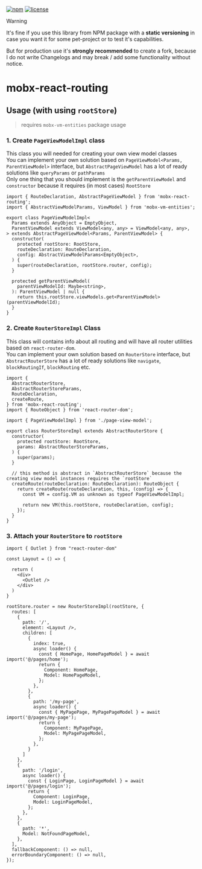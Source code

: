 [![npm](https://img.shields.io/npm/v/mobx-react-routing)](https://www.npmjs.com/package/mobx-react-routing) 
[![license](https://img.shields.io/npm/l/mobx-react-routing)](https://github.com/js2me/mobx-react-routing/blob/master/LICENSE)  


> [!WARNING]  
> It's fine if you use this library from NPM package with a **static versioning** in case you
> want it for some pet-project or to test it's capabilities.
>
> But for production use it's **strongly recommended** to create a fork, because I do not write
> Changelogs and may break / add some functionality without notice.  

# mobx-react-routing  



## Usage (with using `rootStore`)  

> requires `mobx-vm-entities` package usage  


### 1. Create `PageViewModelImpl` class  

This class you will needed for creating your own view model classes  
You can implement your own solution based on `PageViewModel<Params, ParentViewModel>` interface, but `AbstractPageViewModel` has a lot of ready solutions like `queryParams` or `pathParams`  
Only one thing that you should implement is the `getParentViewModel` and `constructor` because it requires (in most cases) `RootStore`  


```tsx  
import { RouteDeclaration, AbstractPageViewModel } from 'mobx-react-routing';
import { AbstractViewModelParams, ViewModel } from 'mobx-vm-entities';

export class PageViewModelImpl<
  Params extends AnyObject = EmptyObject,
  ParentViewModel extends ViewModel<any, any> = ViewModel<any, any>,
> extends AbstractPageViewModel<Params, ParentViewModel> {
  constructor(
    protected rootStore: RootStore,
    routeDeclaration: RouteDeclaration,
    config: AbstractViewModelParams<EmptyObject>,
  ) {
    super(routeDeclaration, rootStore.router, config);
  }

  protected getParentViewModel(
    parentViewModelId: Maybe<string>,
  ): ParentViewModel | null {
    return this.rootStore.viewModels.get<ParentViewModel>(parentViewModelId);
  }
}
```

### 2. Create `RouterStoreImpl` Class  

This class will contains info about all routing and will have all router utilities based on `react-router-dom`.  
You can implement your own solution based on `RouterStore` interface, but `AbstractRouterStore` has a lot of ready solutions like `navigate`, `blockRoutingIf`, `blockRouting` etc.  

```tsx  
import {
  AbstractRouterStore,
  AbstractRouterStoreParams,
  RouteDeclaration,
  createRoute,
} from 'mobx-react-routing';
import { RouteObject } from 'react-router-dom';

import { PageViewModelImpl } from './page-view-model';

export class RouterStoreImpl extends AbstractRouterStore {
  constructor(
    protected rootStore: RootStore,
    params: AbstractRouterStoreParams,
  ) {
    super(params);
  }

  // this method is abstract in `AbstractRouterStore` because the creating view model instances requires the `rootStore`
  createRoute(routeDeclaration: RouteDeclaration): RouteObject {
    return createRoute(routeDeclaration, this, (config) => {
      const VM = config.VM as unknown as typeof PageViewModelImpl;

      return new VM(this.rootStore, routeDeclaration, config);
    });
  }
}
```  

### 3. Attach your `RouterStore` to `rootStore`  

```tsx
import { Outlet } from "react-router-dom"

const Layout = () => {

  return (
    <div>
      <Outlet />
    </div>
  )
}

rootStore.router = new RouterStoreImpl(rootStore, {
  routes: [
    {
      path: '/',
      element: <Layout />,
      children: [
        {
          index: true,
          async loader() {
            const { HomePage, HomePageModel } = await import('@/pages/home');
            return {
              Component: HomePage,
              Model: HomePageModel,
            };
          },
        },
        {
          path: '/my-page',
          async loader() {
            const { MyPagePage, MyPagePageModel } = await import('@/pages/my-page');
            return {
              Component: MyPagePage,
              Model: MyPagePageModel,
            };
          },
        }
      ]
    },
    {
      path: '/login',
      async loader() {
        const { LoginPage, LoginPageModel } = await import('@/pages/login');
        return {
          Component: LoginPage,
          Model: LoginPageModel,
        };
      },
    },
    {
      path: '*',
      Model: NotFoundPageModel,
    },
  ],
  fallbackComponent: () => null,
  errorBoundaryComponent: () => null,
});
```
